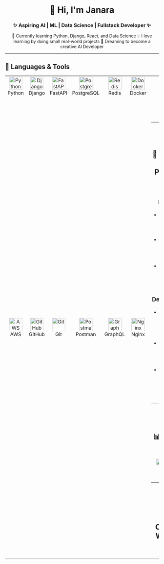 <h1 align="center">👋 Hi, I'm Janara</h1>
<h3 align="center">✨ Aspiring AI | ML | Data Science | Fullstack Developer ✨</h3>

<p align="center">
  🌱 Currently learning Python, Django, React, and Data Science  
  💡 I love learning by doing small real-world projects  
  🚀 Dreaming to become a creative AI Developer  
</p>

---

## 🧠 Languages & Tools  
<p align="start">
<table align="center">
  <tr>
    <td align="center" width="80">
      <img src="https://skillicons.dev/icons?i=python" width="43" height="43" alt="Python" />
      <br>Python
    </td>
    <td align="center" width="80">
      <img src="https://skillicons.dev/icons?i=django" width="43" height="43" alt="Django" />
      <br>Django
    </td>
    <td align="center" width="80">
      <img src="https://skillicons.dev/icons?i=fastapi" width="43" height="43" alt="FastAPI" />
      <br>FastAPI
    </td>
    <td align="center" width="80">
      <img src="https://skillicons.dev/icons?i=postgresql" width="43" height="43" alt="PostgreSQL" />
      <br>PostgreSQL
    </td>
    <td align="center" width="80">
      <img src="https://skillicons.dev/icons?i=redis" width="43" height="43" alt="Redis" />
      <br>Redis
    </td>
    <td align="center" width="80">
      <img src="https://skillicons.dev/icons?i=docker" width="43" height="43" alt="Docker" />
      <br>Docker
    </td>
    <td align="center" width="80">
      <img src="https://skillicons.dev/icons?i=linux" width="43" height="43" alt="Linux" />
      <br>Linux
    </td>
  </tr>
  <tr>
    <td align="center" width="80">
      <img src="https://skillicons.dev/icons?i=aws" width="43" height="43" alt="AWS" />
      <br>AWS
    </td>
    <td align="center" width="80">
      <img src="https://skillicons.dev/icons?i=github" width="43" height="43" alt="GitHub" />
      <br>GitHub
    </td>
    <td align="center" width="80">
      <img src="https://skillicons.dev/icons?i=git" width="43" height="43" alt="Git" />
      <br>Git
    </td>
    <td align="center" width="80">
      <img src="https://skillicons.dev/icons?i=postman" width="43" height="43" alt="Postman" />
      <br>Postman
    </td>
    <td align="center" width="80">
      <img src="https://skillicons.dev/icons?i=graphql" width="43" height="43" alt="GraphQL" />
      <br>GraphQL
    </td>
    <td align="center" width="80">
      <img src="https://skillicons.dev/icons?i=nginx" width="43" height="43" alt="Nginx" />
      <br>Nginx
    </td>
    <td align="center" width="80">
      <img src="https://skillicons.dev/icons?i=sqlite" width="43" height="43" alt="SQLite" />
      <br>SQLite

---
<br>
<br>


## 🚀 Projects in Progress  
### 🧮 Data & Machine Learning  
- 🧠 Exploring data with **Pandas & NumPy**  
- 📊 Mini ML experiments: regression & classification  
- 🤖 Learning from **Kaggle notebooks**

### 🌐 Web Development  
- 🌱 Building APIs with **Django REST** and **FastAPI**  
- ⚡ Learning to connect ML models to web apps  
- 💻 Creating my own **React portfolio site**

---
<br>
<br>

## 📊 GitHub Stats  
<p align="center">
  <img src="https://github-readme-stats.vercel.app/api?username=1.7anara&show_icons=true&theme=tokyonight" width="48%"/>
  <img src="https://github-readme-streak-stats.herokuapp.com/?user=1.7anara&theme=tokyonight" width="48%"/>
</p>

<p align="center">
  <img src="https://github-readme-stats.vercel.app/api/top-langs/?username=1.7anara&layout=compact&theme=tokyonight" width="48%"/>
</p>

---
<br>
<br>


## 📫 Connect With Me  
<p align="center">
  <a href="mailto:YOUR_EMAIL@gmail.com">
    <img src="https://img.shields.io/badge/Gmail-D14836?logo=gmail&logoColor=white&style=for-the-badge"/>
  </a>
  <a href="https://github.com/1.7anara">
    <img src="https://img.shields.io/badge/GitHub-000?logo=github&style=for-the-badge"/>
  </a>
  <a href="https://www.kaggle.com/YOUR_KAGGLE_USERNAME">
    <img src="https://img.shields.io/badge/Kaggle-1DA1F2?logo=kaggle&style=for-the-badge"/>
  </a>
</p>
